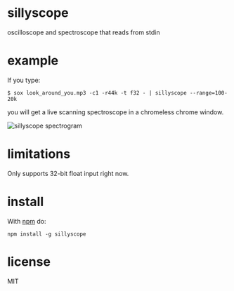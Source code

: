 # sillyscope

oscilloscope and spectroscope that reads from stdin

# example

If you type:

```
$ sox look_around_you.mp3 -c1 -r44k -t f32 - | sillyscope --range=100-20k
```

you will get a live scanning spectroscope in a chromeless chrome window.

![sillyscope spectrogram](http://substack.net/images/sillyscope_spectrogram.png)

# limitations

Only supports 32-bit float input right now.

# install

With [npm](https://npmjs.org) do:

```
npm install -g sillyscope
```

# license

MIT
